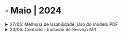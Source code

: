 # ▫️ Maio | 2024

<details>

<summary>27/05: Melhoria de Usabilidade: Uso do modelo PDF</summary>



</details>

<details>

<summary>23/05: Contrato - Inclusão de Serviço API</summary>



</details>

